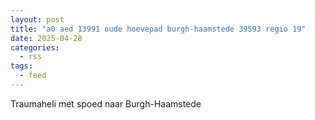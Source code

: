 ```yaml
---
layout: post
title: "a0 aed 13991 oude hoevepad burgh-haamstede 39593 regio 19"
date: 2025-04-28
categories: 
  - rss
tags: 
  - feed
---
```


Traumaheli met spoed naar Burgh-Haamstede
